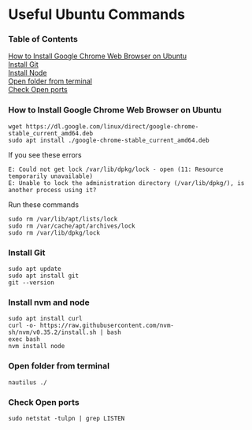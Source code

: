 # Useful Ubuntu Commands

### Table of Contents

[How to Install Google Chrome Web Browser on Ubuntu](#install-chrome)<br>
[Install Git](#install-git)<br>
[Install Node](#install-nvm-and-node)<br>
[Open folder from terminal](#open-folder-from-terminal)<br>
[Check Open ports](#check-open-ports)<br>

<a name="install-chrome">

### How to Install Google Chrome Web Browser on Ubuntu

</a>

```
wget https://dl.google.com/linux/direct/google-chrome-stable_current_amd64.deb
sudo apt install ./google-chrome-stable_current_amd64.deb
```

If you see these errors
```
E: Could not get lock /var/lib/dpkg/lock - open (11: Resource temporarily unavailable)
E: Unable to lock the administration directory (/var/lib/dpkg/), is another process using it?
```

Run these commands
```
sudo rm /var/lib/apt/lists/lock
sudo rm /var/cache/apt/archives/lock
sudo rm /var/lib/dpkg/lock
```


### Install Git
```
sudo apt update
sudo apt install git
git --version
```

### Install nvm and node

```
sudo apt install curl
curl -o- https://raw.githubusercontent.com/nvm-sh/nvm/v0.35.2/install.sh | bash
exec bash
nvm install node
```

### Open folder from terminal
```
nautilus ./
```

### Check Open ports
```
sudo netstat -tulpn | grep LISTEN
```

